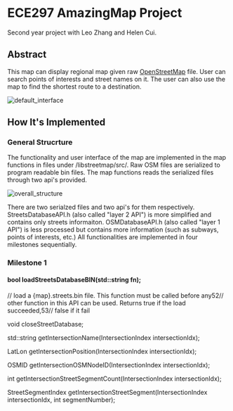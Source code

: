 # ECE297 AmazingMap Project
Second year project with Leo Zhang and Helen Cui.

## Abstract
This map can display regional map given raw [OpenStreetMap](http://wiki.openstreetmap.org/wiki/Main_Page) file. User can search points of interests and street names on it. The user can also use the map to find the shortest route to a destination. 

![default_interface](https://github.com/nzcsx/ece297_map_project/blob/master/README_images/default_interface.png)

## How It's Implemented
### General Strucrture
The functionality and user interface of the map are implemented in the map functions in files under /libstreetmap/src/. Raw OSM files are serialized to program readable bin files. The map functions reads the serialized files through two api's provided. 

![overall_structure](https://github.com/nzcsx/ece297_map_project/blob/master/README_images/overall_strcuture.png)

There are two serialzed files and two api's for them respectively. StreetsDatabaseAPI.h (also called "layer 2 API") is more simplified and contains only streets informaiton. OSMDatabaseAPI.h (also called "layer 1 API") is less processed but contains more information (such as subways, points of interests, etc.) All functionalities are implemented in four milestones sequentially.

### Milestone 1
#### bool loadStreetsDatabaseBIN(std::string fn);
// load a {map}.streets.bin file. This function must be called before any52// other function in this API can be used. Returns true if the load succeeded,53// false if it fail

void closeStreetDatabase;

std::string getIntersectionName(IntersectionIndex intersectionIdx);

LatLon getIntersectionPosition(IntersectionIndex intersectionIdx);

OSMID getIntersectionOSMNodeID(IntersectionIndex intersectionIdx);

int getIntersectionStreetSegmentCount(IntersectionIndex intersectionIdx);

StreetSegmentIndex getIntersectionStreetSegment(IntersectionIndex intersectionIdx, int segmentNumber);
